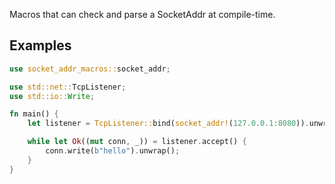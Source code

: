 Macros that can check and parse a SocketAddr at compile-time.

## Examples

```rust
use socket_addr_macros::socket_addr;

use std::net::TcpListener;
use std::io::Write;

fn main() {
    let listener = TcpListener::bind(socket_addr!(127.0.0.1:8080)).unwrap();

    while let Ok((mut conn, _)) = listener.accept() {
        conn.write(b"hello").unwrap();
    }
}
```

